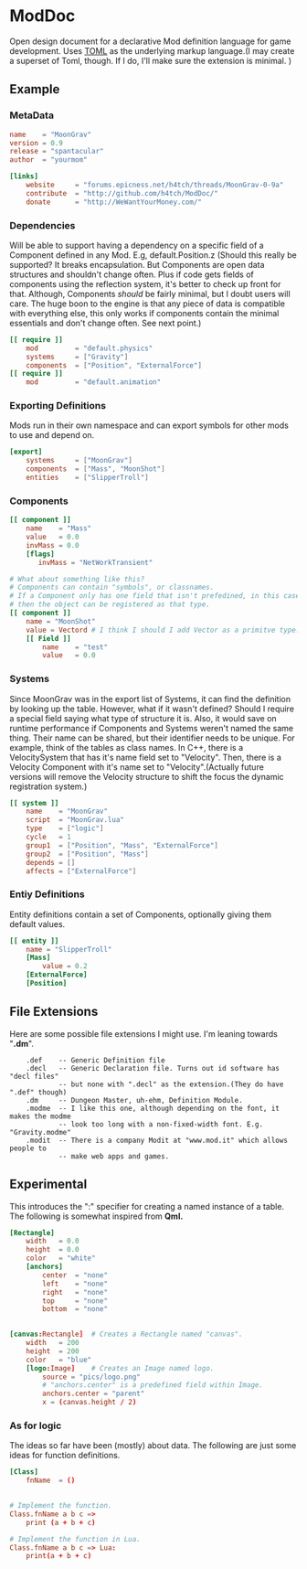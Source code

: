 ModDoc
======

Open design document for a declarative Mod definition language for game
development. Uses [TOML](https://github.com/mojombo/toml#toml) as the
underlying markup language.(I may create a superset of Toml, though. If I
do, I'll make sure the extension is minimal. )


## Example
### MetaData

```toml
name 	= "MoonGrav"
version	= 0.9
release = "spantacular"
author 	= "yourmom"

[links]
	website 	= "forums.epicness.net/h4tch/threads/MoonGrav-0-9a"
    contribute 	= "http://github.com/h4tch/ModDoc/"
	donate  	= "http://WeWantYourMoney.com/"
```


### Dependencies
Will be able to support having a dependency on a specific field of a Component
defined in any Mod. E.g, default.Position.z (Should this really be supported?
It breaks encapsulation. But Components are open data structures and shouldn't
change often. Plus if code gets fields of components using the reflection
system, it's better to check up front for that. Although, Components *should*
be fairly minimal, but I doubt users will care. The huge boon to the engine is
that any piece of data is compatible with everything else, this only works if
components contain the minimal essentials and don't change often. See next point.)

```toml
[[ require ]]
	mod     	= "default.physics"
	systems 	= ["Gravity"]
	components	= ["Position", "ExternalForce"]
[[ require ]]
	mod     	= "default.animation"
```

### Exporting Definitions
Mods run in their own namespace and can export symbols for other mods to use
and depend on.

```toml
[export]
    systems 	= ["MoonGrav"]
	components 	= ["Mass", "MoonShot"]
    entities    = ["SlipperTroll"]
```

### Components
```toml
[[ component ]]
    name    = "Mass"
	value 	= 0.0
	invMass	= 0.0
	[flags]
	   invMass = "NetWorkTransient"

# What about something like this?
# Components can contain "symbols", or classnames.
# If a Component only has one field that isn't prefedined, in this case "value",
# then the object can be registered as that type.
[[ component ]]
    name = "MoonShot"
    value = Vectord # I think I should I add Vector as a primitve type.
    [[ Field ]]
        name    = "test"
        value   = 0.0
```
    
### Systems
Since MoonGrav was in the export list of Systems, it can find the definition by
looking up the table. However, what if it wasn't defined? Should I require a special
field saying what type of structure it is. Also, it would save on runtime performance
if Components and Systems weren't named the same thing. Their name can be shared, but
their identifier needs to be unique. For example, think of the tables as class names.
In C++, there is a VelocitySystem that has it's name field set to "Velocity". Then, there
is a Velocity Component with it's name set to "Velocity".(Actually future versions will
remove the Velocity structure to shift the focus the dynamic registration system.)

```toml
[[ system ]]
	name 	= "MoonGrav"
	script  = "MoonGrav.lua"
	type 	= ["logic"]
	cycle	= 1
	group1 	= ["Position", "Mass", "ExternalForce"]
	group2 	= ["Position", "Mass"]
	depends	= []
	affects = ["ExternalForce"]
```

### Entiy Definitions
Entity definitions contain a set of Components, optionally giving them default
values.

```toml
[[ entity ]]
    name = "SlipperTroll"
    [Mass]
        value = 0.2
    [ExternalForce]
    [Position]
```


## File Extensions
Here are some possible file extensions I might use. I'm leaning towards "**.dm**".
```
    .def    -- Generic Definition file
    .decl   -- Generic Declaration file. Turns out id software has "decl files"
            -- but none with ".decl" as the extension.(They do have ".def" though)
    .dm     -- Dungeon Master, uh-ehm, Definition Module.
    .modme  -- I like this one, although depending on the font, it makes the modme
            -- look too long with a non-fixed-width font. E.g. "Gravity.modme"
    .modit  -- There is a company Modit at "www.mod.it" which allows people to
            -- make web apps and games.
```


## Experimental
This introduces the ":" specifier for creating a named instance of a table.
The following is somewhat inspired from **Qml.** 

```toml
[Rectangle]
    width   = 0.0
    height  = 0.0
    color   = "white"
    [anchors]
        center  = "none"
        left    = "none"
        right   = "none"
        top     = "none"
        bottom  = "none"
    

[canvas:Rectangle]  # Creates a Rectangle named "canvas".
    width   = 200
    height  = 200
    color   = "blue"
    [logo:Image]    # Creates an Image named logo.
        source = "pics/logo.png"
        # "anchors.center" is a predefined field within Image.
        anchors.center = "parent"
        x = (canvas.height / 2)
```

### As for logic
The ideas so far have been (mostly) about data. The following are just some
ideas for function definitions.

```toml
[Class]
    fnName  = ()
    

# Implement the function.
Class.fnName a b c =>
    print (a + b + c)

# Implement the function in Lua.
Class.fnName a b c => Lua:
    print(a + b + c)
```


